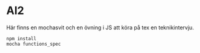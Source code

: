 # AI2

Här finns en mochasvit och en övning i JS att köra på tex en teknikintervju.

```
npm install
mocha functions_spec
```
